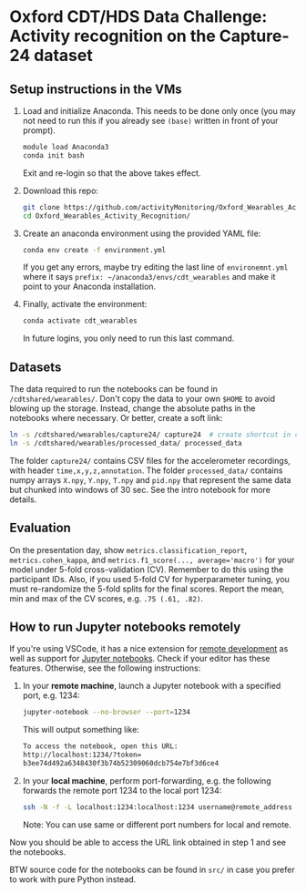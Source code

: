 # Oxford CDT/HDS Data Challenge: Activity recognition on the Capture-24 dataset

## Setup instructions in the VMs
1. Load and initialize Anaconda. This needs to be done only once (you may not need to run this if you already see `(base)` written in front of your prompt).

   ```bash
   module load Anaconda3
   conda init bash
   ```
   Exit and re-login so that the above takes effect.
1. Download this repo:
   ```bash
   git clone https://github.com/activityMonitoring/Oxford_Wearables_Activity_Recognition.git
   cd Oxford_Wearables_Activity_Recognition/
   ```
1. Create an anaconda environment using the provided YAML file:
   ```bash
   conda env create -f environment.yml
   ```
   If you get any errors, maybe try editing the last line of
   `environemnt.yml` where it says `prefix: ~/anaconda3/envs/cdt_wearables` and make it point to your
   Anaconda installation.
1. Finally, activate the environment:
   ```bash
   conda activate cdt_wearables
   ```
   In future logins, you only need to run this last command.

## Datasets

The data required to run the notebooks can be found in
`/cdtshared/wearables/`.
Don't copy the data to your own `$HOME` to avoid blowing up the storage.
Instead, change the absolute paths in the notebooks where necessary.
Or better, create a soft link:
```bash
ln -s /cdtshared/wearables/capture24/ capture24  # create shortcut in current location
ln -s /cdtshared/wearables/processed_data/ processed_data
```

The folder `capture24/` contains CSV files for the accelerometer recordings,
with header `time,x,y,z,annotation`. The folder `processed_data/` contains numpy
arrays `X.npy`, `Y.npy`, `T.npy` and `pid.npy` that represent the same data but
chunked into windows of 30 sec. See the intro notebook for more details.

## Evaluation
On the presentation day, show `metrics.classification_report`,
`metrics.cohen_kappa`, and `metrics.f1_score(..., average='macro')` for your
model under 5-fold cross-validation (CV). Remember to do this using the
participant IDs. Also, if you used 5-fold CV for hyperparameter
tuning, you must re-randomize the 5-fold splits for the final scores. Report the
mean, min and max of the CV scores, e.g. `.75 (.61, .82)`.

## How to run Jupyter notebooks remotely

If you're using VSCode, it has a nice extension for [remote development](https://code.visualstudio.com/docs/remote/ssh) as well as support for [Jupyter notebooks](https://code.visualstudio.com/docs/datascience/jupyter-notebooks). Check if your editor has these features. Otherwise, see the following instructions:

1. In your **remote machine**, launch a Jupyter notebook with a specified port, e.g. 1234:
   ```bash
   jupyter-notebook --no-browser --port=1234
   ```
   This will output something like:
   ```bash
   To access the notebook, open this URL:
   http://localhost:1234/?token=
   b3ee74d492a6348430f3b74b52309060dcb754e7bf3d6ce4
   ```

1. In your **local machine**, perform port-forwarding, e.g. the following forwards the remote port 1234 to the local port 1234:
   ```bash
   ssh -N -f -L localhost:1234:localhost:1234 username@remote_address
   ```
   Note: You can use same or different port numbers for local and remote.

Now you should be able to access the URL link obtained in step 1 and see the notebooks.

BTW source code for the notebooks can be found in `src/` in case you prefer to work with pure Python instead.
